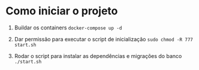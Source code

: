 
# Como iniciar o projeto


1. Buildar os containers
`docker-compose up -d`

2. Dar permissão para executar o script de inicialização
`sudo chmod -R 777 start.sh`

3. Rodar o script para instalar as dependências e migrações do banco
`./start.sh`
